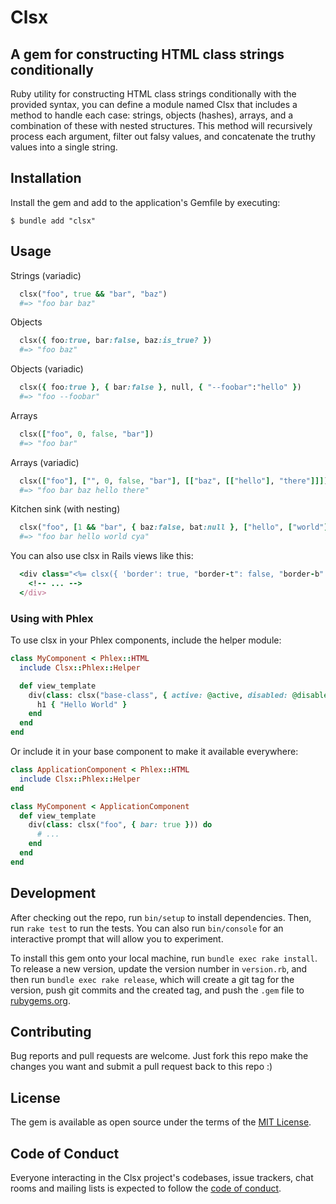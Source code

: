 # Clsx
## A gem for constructing HTML class strings conditionally

Ruby utility for constructing HTML class strings conditionally with the provided syntax, you can define a module named Clsx that includes a method to handle each case: strings, objects (hashes), arrays, and a combination of these with nested structures. This method will recursively process each argument, filter out falsy values, and concatenate the truthy values into a single string.

## Installation

Install the gem and add to the application's Gemfile by executing:

    $ bundle add "clsx"


## Usage
Strings (variadic)
```ruby
  clsx("foo", true && "bar", "baz")
  #=> "foo bar baz"
```

Objects
```ruby
  clsx({ foo:true, bar:false, baz:is_true? })
  #=> "foo baz"
```

Objects (variadic)
```ruby
  clsx({ foo:true }, { bar:false }, null, { "--foobar":"hello" })
  #=> "foo --foobar"
```

Arrays
```ruby
  clsx(["foo", 0, false, "bar"])
  #=> "foo bar"
```

Arrays (variadic)
```ruby
  clsx(["foo"], ["", 0, false, "bar"], [["baz", [["hello"], "there"]]])
  #=> "foo bar baz hello there"
```

Kitchen sink (with nesting)
```ruby
  clsx("foo", [1 && "bar", { baz:false, bat:null }, ["hello", ["world"]]], "cya")
  #=> "foo bar hello world cya"
```

You can also use clsx in Rails views like this:
```ruby
  <div class="<%= clsx({ 'border': true, "border-t": false, "border-b":true }) %>">
    <!-- ... -->
  </div>
```

### Using with Phlex

To use clsx in your Phlex components, include the helper module:

```ruby
class MyComponent < Phlex::HTML
  include Clsx::Phlex::Helper

  def view_template
    div(class: clsx("base-class", { active: @active, disabled: @disabled })) do
      h1 { "Hello World" }
    end
  end
end
```

Or include it in your base component to make it available everywhere:

```ruby
class ApplicationComponent < Phlex::HTML
  include Clsx::Phlex::Helper
end

class MyComponent < ApplicationComponent
  def view_template
    div(class: clsx("foo", { bar: true })) do
      # ...
    end
  end
end
```


## Development

After checking out the repo, run `bin/setup` to install dependencies. Then, run `rake test` to run the tests. You can also run `bin/console` for an interactive prompt that will allow you to experiment.

To install this gem onto your local machine, run `bundle exec rake install`. To release a new version, update the version number in `version.rb`, and then run `bundle exec rake release`, which will create a git tag for the version, push git commits and the created tag, and push the `.gem` file to [rubygems.org](https://rubygems.org).

## Contributing

Bug reports and pull requests are welcome. Just fork this repo make the changes you want and submit a pull request back to this repo :)

## License

The gem is available as open source under the terms of the [MIT License](https://opensource.org/licenses/MIT).

## Code of Conduct

Everyone interacting in the Clsx project's codebases, issue trackers, chat rooms and mailing lists is expected to follow the [code of conduct](https://github.com/[USERNAME]/clsx/blob/main/CODE_OF_CONDUCT.md).
